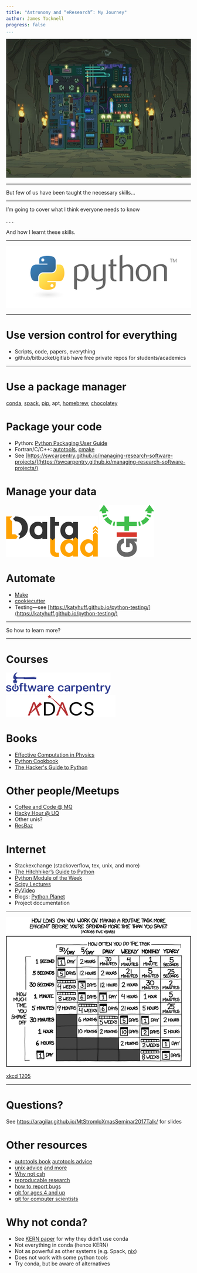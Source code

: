 ```yaml
---
title: "Astronomy and “eResearch”: My Journey"
author: James Tocknell
progress: false
...
```


![We all use computers in astro](images/Femputer.png)

---

But few of us have been taught the necessary skills…

---

I’m going to cover what I think everyone needs to know

. . .

And how I learnt these skills.

---

![](images/python.png)

---

# Use version control for everything
 * Scripts, code, papers, everything
 * github/bitbucket/gitlab have free private repos for students/academics

---

# Use a package manager
[conda](https://conda.io/docs/), [spack](https://spack.io/),
[pip](https://pip.pypa.io/), apt, [homebrew](https://brew.sh/),
[chocolatey](https://chocolatey.org/)

# Package your code
 * Python: [Python Packaging User Guide](https://packaging.python.org)
 * Fortran/C/C++: [autotools](https://en.wikipedia.org/wiki/GNU_Build_System), [cmake](https://cmake.org/)
 * See [https://swcarpentry.github.io/managing-research-software-projects/](https://swcarpentry.github.io/managing-research-software-projects/)

# Manage your data
[![](images/datalad.png)](http://datalad.org/)
[![](images/git-annex.png)](https://git-annex.branchable.com/)

# Automate
   * [Make](https://swcarpentry.github.io/make-novice/)
   * [cookiecutter](https://cookiecutter.readthedocs.io/en/latest/)
   * Testing—see [https://katyhuff.github.io/python-testing/](https://katyhuff.github.io/python-testing/)

---

So how to learn more?

---

# Courses
[![](images/software-carpentry.png)](https://software-carpentry.org/)
[![](images/adacs.png)](https://adacs.org.au/)

# Books
  * [Effective Computation in Physics](http://physics.codes/)
  * [Python Cookbook](http://shop.oreilly.com/product/0636920027072.do)
  * [The Hacker's Guide to Python](https://thehackerguidetopython.com/)

# Other people/Meetups
   * [Coffee and Code @ MQ](https://github.com/OZAstroComputingResources/MQCoffee-CodeResources)
   * [Hacky Hour @ UQ](https://hackyhourstluc.wordpress.com/)
   * Other unis?
   * [ResBaz](https://resbazblog.wordpress.com/)

# Internet
   * Stackexchange (stackoverflow, tex, unix, and more)
   * [The Hitchhiker’s Guide to Python](http://docs.python-guide.org/en/latest/)
   * [Python Module of the Week](https://pymotw.com/3/)
   * [Scipy Lectures](http://www.scipy-lectures.org/)
   * [PyVideo](http://pyvideo.org/)
   * Blogs: [Python Planet](http://planetpython.org/)
   * Project documentation

---

[![](images/xkcd_is_it_worth_the_time.png)](https://xkcd.com/1205/)

[xkcd 1205](https://xkcd.com/1205/)

---

# Questions?
See https://aragilar.github.io/MtStromloXmasSeminar2017Talk/ for slides

# Other resources
 * [autotools book](https://www.nostarch.com/autotools.htm) [autotools advice](https://autotools.io/index.html)
 * [unix advice](https://yakking.branchable.com/) [and more](http://programmer.97things.oreilly.com/wiki/index.php/97_Things_Every_Programmer_Should_Know)
 * [Why not csh](http://www.faqs.org/faqs/unix-faq/shell/csh-whynot/)
 * [reproducable research](https://mg.readthedocs.io/reproducible_research.html)
 * [how to report bugs](https://www.chiark.greenend.org.uk/~sgtatham/bugs.html)
 * [git for ages 4 and up](https://www.youtube.com/watch?v=3m7BgIvC-uQ)
 * [git for computer scientists](http://eagain.net/articles/git-for-computer-scientists/)

# Why not conda?
 * See [KERN paper](https://arxiv.org/abs/1710.09145) for why they didn’t use
   conda
 * Not everything in conda (hence KERN)
 * Not as powerful as other systems (e.g. Spack, [nix](https://nixos.org/nix/))
 * Does not work with some python tools
 * Try conda, but be aware of alternatives
